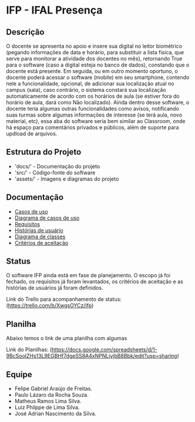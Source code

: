 # IFP - IFAL Presença
## Descrição
O docente se apresenta no apoio e insere sua digital no leitor biométrico (pegando informações de data e horário, para substituir a lista física, que serve para monitorar a atividade dos docentes no mês), retornando True para o software (caso a digital esteja no banco de dados), constando que o docente está presente. Em seguida, ou em outro momento oportuno, o docente poderá acessar o software (mobile) em seu smartphone, contendo nele a funcionalidade, opcional, de adicionar sua localização atual no campus (sala), caso contrário, o sistema constará sua localização automaticamente de acordo com os horários de aula (se estiver fora do horário de aula, dará como Não localizado). Ainda dentro desse software, o docente teria algumas outras funcionalidades como avisos, notificando suas turmas sobre algumas informações de interesse (se terá aula, novo material, etc), essa aba do software seria bem similar ao Classroom, onde há espaço para comentários privados e públicos, além de suporte para updload de arquivos.

## Estrutura do Projeto
- 'docs/' - Documentação do projeto
- 'src/' - Código-fonte do software
- 'assets/' - Imagens e diagramas do projeto

## Documentação
- [Casos de uso](docs/casos_de_uso.md)
- [Diagrama de casos de uso](assets/diagrama_de_casos_de_uso.png)
- [Requisitos](assets/requisitos.png)
- [Histórias de usuário](assets/historias_de_usuario.jpg)
- [Diagrama de classes](assets\diagrama_de_classes.png)
- [Critérios de aceitação](assets\criterios_de_aceitacao.png)

## Status
O software IFP ainda está em fase de planejamento. O escopo já foi fechado, os requisitos já foram levantados, os critérios de aceitação e as histórias de usuários já foram definidos.

Link do Trello para acompanhamento de status: (https://trello.com/b/XwgsOYCz/ifp)

## Planilha
Abaixo temos o link de uma planilha com algumas

Link do Planilhas: (https://docs.google.com/spreadsheets/d/1-9BcSoolZHs13L9EGBHf7dgeSS8A4xNPNLjyjbB8Bbk/edit?usp=sharing)

## Equipe
- Felipe Gabriel Araújo de Freitas.
- Paulo Lázaro da Rocha Souza.
- Matheus Ramos Lima Silva.
- Luiz Philppe de Lima Silva.
- José Adrian Nascimento da Silva.
